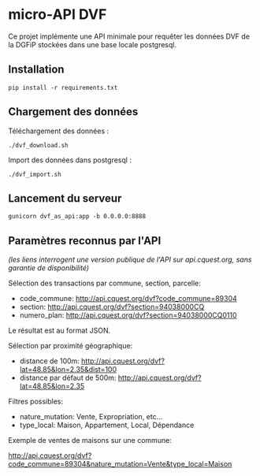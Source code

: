 # micro-API DVF

Ce projet implémente une API minimale pour requêter les données DVF de la DGFiP stockées dans une base locale postgresql.

## Installation

`pip install -r requirements.txt`

## Chargement des données

Téléchargement des données :

`./dvf_download.sh`

Import des données dans postgresql :

`./dvf_import.sh`

## Lancement du serveur

`gunicorn dvf_as_api:app -b 0.0.0.0:8888`

## Paramètres reconnus par l'API

*(les liens interrogent une version publique de l'API sur api.cquest.org, sans garantie de disponibilité)*

Sélection des transactions par commune, section, parcelle:
- code_commune: http://api.cquest.org/dvf?code_commune=89304
- section: http://api.cquest.org/dvf?section=94038000CQ
- numero_plan: http://api.cquest.org/dvf?section=94038000CQ0110

Le résultat est au format JSON.

Sélection par proximité géographique:
- distance de 100m: http://api.cquest.org/dvf?lat=48.85&lon=2.35&dist=100
- distance par défaut de 500m: http://api.cquest.org/dvf?lat=48.85&lon=2.35

Filtres possibles:
- nature_mutation: Vente, Expropriation, etc...
- type_local: Maison, Appartement, Local, Dépendance

Exemple de ventes de maisons sur une commune:

http://api.cquest.org/dvf?code_commune=89304&nature_mutation=Vente&type_local=Maison

